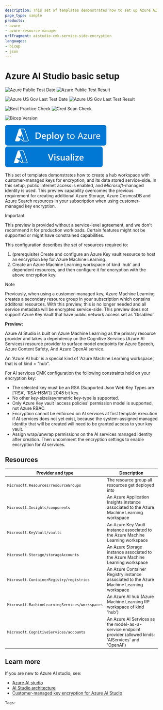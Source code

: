 ```yaml
---
description: This set of templates demonstrates how to set up Azure AI Studio with the basic setup, meaning with public internet access enabled, Microsoft-managed keys for encryption and Microsoft-managed identity configuration for the AI resource.
page_type: sample
products:
- azure
- azure-resource-manager
urlFragment: aistudio-cmk-service-side-encryption
languages:
- bicep
- json
---
```

# Azure AI Studio basic setup

![Azure Public Test Date](https://azurequickstartsservice.blob.core.windows.net/badges/quickstarts/microsoft.machinelearningservices/aistudio-cmk-service-side-encryption/PublicLastTestDate.svg)
![Azure Public Test Result](https://azurequickstartsservice.blob.core.windows.net/badges/quickstarts/microsoft.machinelearningservices/aistudio-cmk-service-side-encryption/PublicDeployment.svg)

![Azure US Gov Last Test Date](https://azurequickstartsservice.blob.core.windows.net/badges/quickstarts/microsoft.machinelearningservices/aistudio-cmk-service-side-encryption/FairfaxLastTestDate.svg)
![Azure US Gov Last Test Result](https://azurequickstartsservice.blob.core.windows.net/badges/quickstarts/microsoft.machinelearningservices/aistudio-cmk-service-side-encryption/FairfaxDeployment.svg)

![Best Practice Check](https://azurequickstartsservice.blob.core.windows.net/badges/quickstarts/microsoft.machinelearningservices/aistudio-cmk-service-side-encryption/BestPracticeResult.svg)
![Cred Scan Check](https://azurequickstartsservice.blob.core.windows.net/badges/quickstarts/microsoft.machinelearningservices/aistudio-cmk-service-side-encryption/CredScanResult.svg)

![Bicep Version](https://azurequickstartsservice.blob.core.windows.net/badges/quickstarts/microsoft.machinelearningservices/aistudio-cmk-service-side-encryption/BicepVersion.svg)

[![Deploy To Azure](https://raw.githubusercontent.com/Azure/azure-quickstart-templates/master/1-CONTRIBUTION-GUIDE/images/deploytoazure.svg?sanitize=true)](https://portal.azure.com/#create/Microsoft.Template/uri/https%3A%2F%2Fraw.githubusercontent.com%2FAzure%2Fazure-quickstart-templates%2Fmaster%2Fquickstarts%2Fmicrosoft.machinelearningservices%2Faistudio-cmk-service-side-encryption%2Fazuredeploy.json)
[![Visualize](https://raw.githubusercontent.com/Azure/azure-quickstart-templates/master/1-CONTRIBUTION-GUIDE/images/visualizebutton.svg?sanitize=true)](http://armviz.io/#/?load=https%3A%2F%2Fraw.githubusercontent.com%2FAzure%2Fazure-quickstart-templates%2Fmaster%2Fquickstarts%2Fmicrosoft.machinelearningservices%2Faistudio-cmk-service-side-encryption%2Fazuredeploy.json)

This set of templates demonstrates how to create a hub workspace with customer-managed keys for encryption, and its data stored service-side. In this setup, public internet access is enabled, and _Microsoft_-managed identity is used. This preview capability overcomes the previous requirement for creating additional Azure Storage, Azure CosmosDB and Azure Search resources in your subscription when using customer-managed key encryption.

> [!IMPORTANT]
> This preview is provided without a service-level agreement, and we don't recommend it for production workloads. 
> Certain features might not be supported or might have constrained capabilities. 

This configuration describes the set of resources required to:

1. (prerequisite) Create and configure an Azure Key vault resource to host an encryption key for Azure Machine Learning.
1. Create an Azure Machine Learning workspace of kind 'hub' and dependent resources, and then configure it for encryption with the above encryption key.

> [!NOTE]
> Previously, when using a customer-managed key, Azure Machine Learning creates a secondary resource group in your 
> subscription which contains additonal resources. With this preview, this is no longer needed and all service metadata
> will be encrypted service-side. This preview does not support Azure Key Vault that have public network access set as 'Disabled'.


**Preview:** 

Azure AI Studio is built on Azure Machine Learning as the primary resource provider and takes a dependency on the Cognitive Services (Azure AI Services) resource provider to surface model endpoints for Azure Speech, Azure Content Safety, And Azure OpenAI service.

An 'Azure AI hub' is a special kind of 'Azure Machine Learning workspace', that is of kind = "hub".

For AI services CMK configuration the following constraints hold on your encryption key:
- The selected key must be an RSA (Supported Json Web Key Types are ['RSA', 'RSA-HSM']) 2048 bit key. 
- No other key-size/asymmetric key-type is supported.
- Only Azure Key vault 'access policies' permission model is supported, not Azure RBAC.
- Encryption cannot be enforced on AI services at first template execution if AI services does not yet exist, because the system-assigned managed identity that will be created will need to be granted access to your key vault.
- Assign wrap/unwrap permissions on the AI services managed identity after creation. Then uncomment the encryption settings to enable encryption for AI services.

## Resources

| Provider and type | Description |
| - | - |
| `Microsoft.Resources/resourceGroups` | The resource group all resources get deployed into |
| `Microsoft.Insights/components` | An Azure Application Insights instance associated to the Azure Machine Learning workspace |
| `Microsoft.KeyVault/vaults` | An Azure Key Vault instance associated to the Azure Machine Learning workspace |
| `Microsoft.Storage/storageAccounts` | An Azure Storage instance associated to the Azure Machine Learning workspace |
| `Microsoft.ContainerRegistry/registries` | An Azure Container Registry instance associated to the Azure Machine Learning workspace |
| `Microsoft.MachineLearningServices/workspaces` | An Azure AI hub (Azure Machine Learning RP workspace of kind 'hub') |
| `Microsoft.CognitiveServices/accounts` | An Azure AI Services as the model-as-a-service endpoint provider (allowed kinds: 'AIServices' and 'OpenAI') |

## Learn more

If you are new to Azure AI studio, see:

- [Azure AI studio](https://aka.ms/aistudio/docs)
- [AI Studio architecture](https://learn.microsoft.com/en-us/azure/ai-studio/concepts/architecture)
- [Customer-managed key encryption for Azure AI Studio](https://learn.microsoft.com/en-us/azure/ai-services/encryption/cognitive-services-encryption-keys-portal?context=%2Fazure%2Fai-studio%2Fcontext%2Fcontext)

`Tags: `